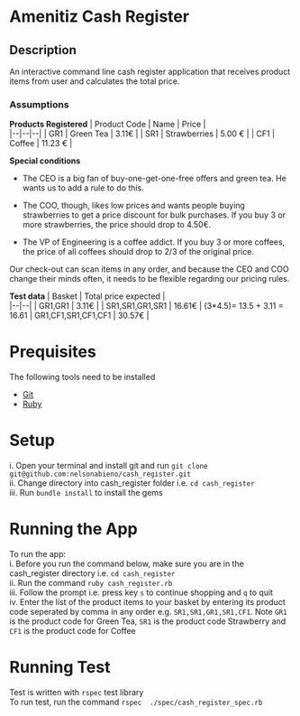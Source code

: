 # Amenitiz Cash Register
## Description
An interactive command line cash register application that receives product items from user and calculates the total price. 

### Assumptions

**Products Registered**
| Product Code | Name | Price |  
|--|--|--|
| GR1 |  Green Tea | 3.11€ |
| SR1 |  Strawberries | 5.00 € |
| CF1 |  Coffee | 11.23 € |

**Special conditions**

- The CEO is a big fan of buy-one-get-one-free offers and green tea.
  He wants us to add a  rule to do this.

- The COO, though, likes low prices and wants people buying strawberries to get a price  discount for bulk purchases.
  If you buy 3 or more strawberries, the price should drop to 4.50€.

- The VP of Engineering is a coffee addict.
  If you buy 3 or more coffees, the price of all coffees should drop to 2/3 of the original price.

Our check-out can scan items in any order, and because the CEO and COO change their minds  often, it needs to be flexible regarding our pricing rules.

**Test data**
| Basket | Total price expected |  
|--|--|
| GR1,GR1 |  3.11€ |
| SR1,SR1,GR1,SR1 |  16.61€ |   (3*4.5)= 13.5 + 3.11 = 16.61
| GR1,CF1,SR1,CF1,CF1 |  30.57€ |

# Prequisites
The following tools need to be installed
* [Git](https://github.com/git-guides/install-git "Git")
* [Ruby](https://www.ruby-lang.org/en/documentation/installation/ "Ruby")

# Setup
i. Open your terminal and install git and run `git clone git@github.com:nelsonabieno/cash_register.git` <br>
ii. Change directory into cash_register folder i.e. `cd cash_register` <br>
iii. Run `bundle install` to install the gems

# Running the App
To run the app: <br>
i.  Before you run the command below, make sure you are in the cash_register directory i.e. `cd cash_register` <br>
ii. Run the command `ruby cash_register.rb` <br>
iii. Follow the prompt i.e. press key `s` to continue shopping and  `q` to quit <br>
iv. Enter the list of the product items to your basket by entering its product code seperated by comma in any order e.g. `SR1,SR1,GR1,SR1,CF1`. Note `GR1` is the product code for Green Tea, `SR1` is the product code Strawberry and `CF1` is the product code for Coffee

# Running Test
Test is written with `rspec` test library <br> To run test, run the command `rspec  ./spec/cash_register_spec.rb`

